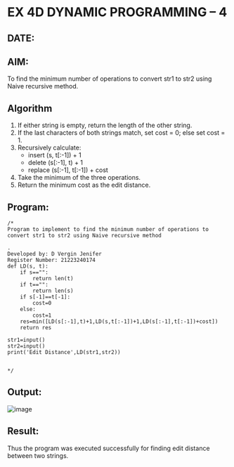 # EX 4D DYNAMIC PROGRAMMING – 4
## DATE:
## AIM:
To find the minimum number of operations to convert str1 to str2 using Naive recursive method.





## Algorithm
1. If either string is empty, return the length of the other string.
2. If the last characters of both strings match, set cost = 0; else set cost = 1.
3. Recursively calculate:
   - insert (s, t[:-1]) + 1
   - delete (s[:-1], t) + 1
   - replace (s[:-1], t[:-1]) + cost
4. Take the minimum of the three operations.
5. Return the minimum cost as the edit distance.

## Program:
```
/*
Program to implement to find the minimum number of operations to convert str1 to str2 using Naive recursive method

.
Developed by: D Vergin Jenifer
Register Number: 21223240174
def LD(s, t):
    if s=="":
        return len(t)
    if t=="":
        return len(s)
    if s[-1]==t[-1]:
        cost=0
    else:
        cost=1
    res=min([LD(s[:-1],t)+1,LD(s,t[:-1])+1,LD(s[:-1],t[:-1])+cost])
    return res
    
str1=input()
str2=input()
print('Edit Distance',LD(str1,str2))


*/
```

## Output:


![image](https://github.com/user-attachments/assets/3b390954-929b-439f-ac27-f5d87edb63ce)


## Result:
Thus the program was executed successfully for finding edit distance between two strings.

